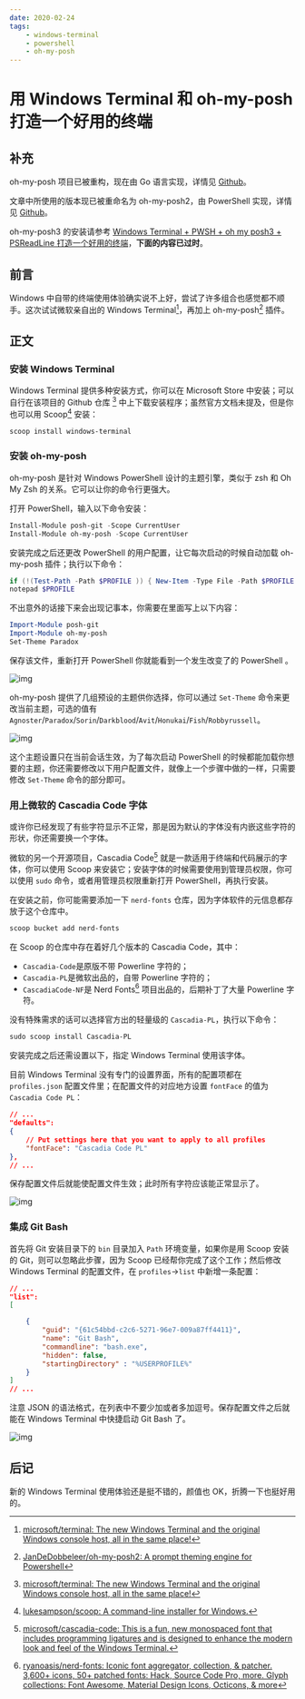 ```yaml
---
date: 2020-02-24
tags:
    - windows-terminal
    - powershell
    - oh-my-posh
---
```


# 用 Windows Terminal 和 oh-my-posh 打造一个好用的终端

## 补充

oh-my-posh 项目已被重构，现在由 Go 语言实现，详情见 [Github](https://github.com/JanDeDobbeleer/oh-my-posh)。

文章中所使用的版本现已被重命名为 oh-my-posh2，由 PowerShell 实现，详情见 [Github](https://github.com/JanDeDobbeleer/oh-my-posh2)。

oh-my-posh3 的安装请参考 [Windows Terminal + PWSH + oh my posh3 + PSReadLine 打造一个好用的终端](use-pwsh-and-oh-my-posh3-on-windows.md)，**下面的内容已过时**。

## 前言

Windows 中自带的终端使用体验确实说不上好，尝试了许多组合也感觉都不顺手。这次试试微软亲自出的 Windows Terminal[^1]，再加上 oh-my-posh[^2] 插件。

<!-- more -->

## 正文

### 安装 Windows Terminal

Windows Terminal 提供多种安装方式，你可以在 Microsoft Store 中安装；可以自行在该项目的 Github 仓库 [^1] 中上下载安装程序；虽然官方文档未提及，但是你也可以用 Scoop[^3] 安装：

```powershell
scoop install windows-terminal
```

### 安装 oh-my-posh

oh-my-posh 是针对 Windows PowerShell 设计的主题引擎，类似于 zsh 和 Oh My Zsh 的关系。它可以让你的命令行更强大。

打开 PowerShell，输入以下命令安装：

```powershell
Install-Module posh-git -Scope CurrentUser
Install-Module oh-my-posh -Scope CurrentUser
```

安装完成之后还更改 PowerShell 的用户配置，让它每次启动的时候自动加载 oh-my-posh 插件；执行以下命令：

```powershell
if (!(Test-Path -Path $PROFILE )) { New-Item -Type File -Path $PROFILE -Force }
notepad $PROFILE
```

不出意外的话接下来会出现记事本，你需要在里面写上以下内容：

```powershell
Import-Module posh-git
Import-Module oh-my-posh
Set-Theme Paradox
```

保存该文件，重新打开 PowerShell 你就能看到一个发生改变了的 PowerShell 。

![img](./build-a-decent-terminal-with-windows-terminal-and-oh-my-posh.assets/vMcBOyiREC-1024x523.png)

oh-my-posh 提供了几组预设的主题供你选择，你可以通过 `Set-Theme` 命令来更改当前主题，可选的值有 `Agnoster`/`Paradox`/`Sorin`/`Darkblood`/`Avit`/`Honukai`/`Fish`/`Robbyrussell`。

![img](./build-a-decent-terminal-with-windows-terminal-and-oh-my-posh.assets/sA8iXJPC2j.png)

这个主题设置只在当前会话生效，为了每次启动 PowerShell 的时候都能加载你想要的主题，你还需要修改以下用户配置文件，就像上一个步骤中做的一样，只需要修改 `Set-Theme` 命令的部分即可。

### 用上微软的 Cascadia Code 字体

或许你已经发现了有些字符显示不正常，那是因为默认的字体没有内嵌这些字符的形状，你还需要换一个字体。

微软的另一个开源项目，Cascadia Code[^4] 就是一款适用于终端和代码展示的字体，你可以使用 Scoop 来安装它；安装字体的时候需要使用到管理员权限，你可以使用 `sudo` 命令，或者用管理员权限重新打开 PowerShell，再执行安装。

在安装之前，你可能需要添加一下 `nerd-fonts` 仓库，因为字体软件的元信息都存放于这个仓库中。

```powershell
scoop bucket add nerd-fonts
```

在 Scoop 的仓库中存在着好几个版本的 Cascadia Code，其中：

- `Cascadia-Code`是原版不带 Powerline 字符的；
- `Cascadia-PL`是微软出品的，自带 Powerline 字符的；
- `CascadiaCode-NF`是 Nerd Fonts[^5] 项目出品的，后期补丁了大量 Powerline 字符。

没有特殊需求的话可以选择官方出的轻量级的 `Cascadia-PL`，执行以下命令：

```powershell
sudo scoop install Cascadia-PL
```

安装完成之后还需设置以下，指定 Windows Terminal 使用该字体。

目前 Windows Terminal 没有专门的设置界面，所有的配置项都在 `profiles.json` 配置文件里；在配置文件的对应地方设置 `fontFace` 的值为 `Cascadia Code PL`：

```json
// ...
"defaults":
{
    // Put settings here that you want to apply to all profiles
    "fontFace": "Cascadia Code PL"
},
// ...
```

保存配置文件后就能使配置文件生效；此时所有字符应该能正常显示了。

![img](./build-a-decent-terminal-with-windows-terminal-and-oh-my-posh.assets/vjPXgPO7AB-1024x523.png)

### 集成 Git Bash

首先将 Git 安装目录下的 `bin` 目录加入 `Path` 环境变量，如果你是用 Scoop 安装的 Git，则可以忽略此步骤，因为 Scoop 已经帮你完成了这个工作；然后修改 Windows Terminal 的配置文件，在 `profiles`->`list` 中新增一条配置：

```json
// ...
"list":
[

    {
        "guid": "{61c54bbd-c2c6-5271-96e7-009a87ff4411}",
        "name": "Git Bash",
        "commandline": "bash.exe",
        "hidden": false,
        "startingDirectory" : "%USERPROFILE%"
    }
]
// ...
```

注意 JSON 的语法格式，在列表中不要少加或者多加逗号。保存配置文件之后就能在 Windows Terminal 中快捷启动 Git Bash 了。

![img](./build-a-decent-terminal-with-windows-terminal-and-oh-my-posh.assets/SI7S9fkaKG-1024x523.png)

## 后记

新的 Windows Terminal 使用体验还是挺不错的，颜值也 OK，折腾一下也挺好用的。

[^1]: [microsoft/terminal: The new Windows Terminal and the original Windows console host, all in the same place!](https://github.com/microsoft/terminal)
[^2]: [JanDeDobbeleer/oh-my-posh2: A prompt theming engine for Powershell](https://github.com/JanDeDobbeleer/oh-my-posh2)
[^3]: [lukesampson/scoop: A command-line installer for Windows.](https://github.com/lukesampson/scoop)
[^4]: [microsoft/cascadia-code: This is a fun, new monospaced font that includes programming ligatures and is designed to enhance the modern look and feel of the Windows Terminal.](https://github.com/microsoft/cascadia-code)
[^5]: [ryanoasis/nerd-fonts: Iconic font aggregator, collection, & patcher. 3,600+ icons, 50+ patched fonts: Hack, Source Code Pro, more. Glyph collections: Font Awesome, Material Design Icons, Octicons, & more](https://github.com/ryanoasis/nerd-fonts)
